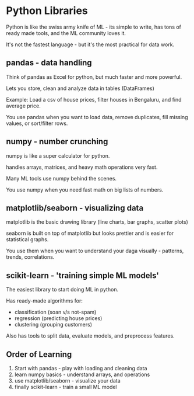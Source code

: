 # Python Libraries

Python is like the swiss army knife of ML - its simple to write, has tons of ready made tools, and the ML community loves it.

It's not the fastest language - but it's the most practical for data work.

## pandas - data handling

Think of pandas as Excel for python, but much faster and more powerful.

Lets you store, clean and analyze data in tables (DataFrames)

Example: Load a csv of house prices, filter houses in Bengaluru, and find average price.

You use pandas when you want to load data, remove duplicates, fill missing values, or sort/filter rows.

## numpy - number crunching

numpy is like a super calculator for python.

handles arrays, matrices, and heavy math operations very fast.

Many ML tools use numpy behind the scenes.

You use numpy when you need fast math on big lists of numbers.

## matplotlib/seaborn - visualizing data

matplotlib is the basic drawing library (line charts, bar graphs, scatter plots)

seaborn is built on top of matplotlib but looks prettier and is easier for statistical graphs.

You use them when you want to understand your daga visually - patterns, trends, correlations.

## scikit-learn - 'training simple ML models'

The easiest library to start doing ML in python.

Has ready-made algorithms for:
- classification (soan v/s not-spam)
- regression (predicting house prices)
- clustering (grouping customers)

Also has tools to split data, evaluate models, and preprocess features.

## Order of Learning

1. Start with pandas - play with loading and cleaning data
2. learn numpy basics - understand arrays, and operations
3. use matplotlib/seaborn - visualize your data
4. finally scikit-learn - train a small ML model
